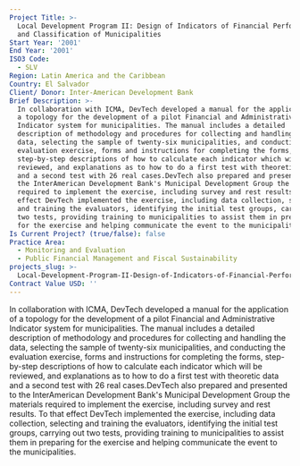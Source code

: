 ```yaml
---
Project Title: >-
  Local Development Program II: Design of Indicators of Financial Performance
  and Classification of Municipalities
Start Year: '2001'
End Year: '2001'
ISO3 Code:
  - SLV
Region: Latin America and the Caribbean
Country: El Salvador
Client/ Donor: Inter-American Development Bank
Brief Description: >-
  In collaboration with ICMA, DevTech developed a manual for the application of
  a topology for the development of a pilot Financial and Administrative
  Indicator system for municipalities. The manual includes a detailed
  description of methodology and procedures for collecting and handling the
  data, selecting the sample of twenty-six municipalities, and conducting the
  evaluation exercise, forms and instructions for completing the forms,
  step-by-step descriptions of how to calculate each indicator which will be
  reviewed, and explanations as to how to do a first test with theoretic data
  and a second test with 26 real cases.DevTech also prepared and presented to
  the InterAmerican Development Bank's Municipal Development Group the materials
  required to implement the exercise, including survey and rest results. To that
  effect DevTech implemented the exercise, including data collection, selecting
  and training the evaluators, identifying the initial test groups, carrying out
  two tests, providing training to municipalities to assist them in preparing
  for the exercise and helping communicate the event to the municipalities.
Is Current Project? (true/false): false
Practice Area:
  - Monitoring and Evaluation
  - Public Financial Management and Fiscal Sustainability
projects_slug: >-
  Local-Development-Program-II-Design-of-Indicators-of-Financial-Performance-and-Classification-of-Mu
Contract Value USD: ''
---
```

In collaboration with ICMA, DevTech developed a manual for the application of a topology for the development of a pilot Financial and Administrative Indicator system for municipalities. The manual includes a detailed description of methodology and procedures for collecting and handling the data, selecting the sample of twenty-six municipalities, and conducting the evaluation exercise, forms and instructions for completing the forms, step-by-step descriptions of how to calculate each indicator which will be reviewed, and explanations as to how to do a first test with theoretic data and a second test with 26 real cases.DevTech also prepared and presented to the InterAmerican Development Bank's Municipal Development Group the materials required to implement the exercise, including survey and rest results. To that effect DevTech implemented the exercise, including data collection, selecting and training the evaluators, identifying the initial test groups, carrying out two tests, providing training to municipalities to assist them in preparing for the exercise and helping communicate the event to the municipalities.
